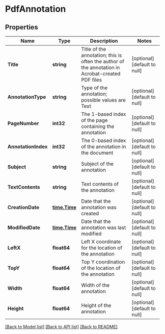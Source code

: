 # PdfAnnotation

## Properties
Name | Type | Description | Notes
------------ | ------------- | ------------- | -------------
**Title** | **string** | Title of the annotation; this is often the author of the annotation in Acrobat-created PDF files | [optional] [default to null]
**AnnotationType** | **string** | Type of the annotation; possible values are Text | [optional] [default to null]
**PageNumber** | **int32** | The 1-based index of the page containing the annotation | [optional] [default to null]
**AnnotationIndex** | **int32** | The 0-based index of the annotation in the document | [optional] [default to null]
**Subject** | **string** | Subject of the annotation | [optional] [default to null]
**TextContents** | **string** | Text contents of the annotation | [optional] [default to null]
**CreationDate** | [**time.Time**](time.Time.md) | Date that the annotation was created | [optional] [default to null]
**ModifiedDate** | [**time.Time**](time.Time.md) | Date that the annotation was last modified | [optional] [default to null]
**LeftX** | **float64** | Left X coordinate for the location of the annotation | [optional] [default to null]
**TopY** | **float64** | Top Y coordination of the location of the annotation | [optional] [default to null]
**Width** | **float64** | Width of the annotation | [optional] [default to null]
**Height** | **float64** | Height of the annotation | [optional] [default to null]

[[Back to Model list]](../README.md#documentation-for-models) [[Back to API list]](../README.md#documentation-for-api-endpoints) [[Back to README]](../README.md)


